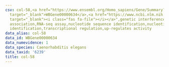 ```yaml
---
csv: col-58,<a href="https://www.ensembl.org/Homo_sapiens/Gene/Summary?db=core;g=WBGene00000634"
  target="_blank">WBGene00000634</a>,<a href="https://www.ncbi.nlm.nih.gov/pubmed/27496166"
  target="_blank"><i class="fas fa-file"></i></a>",genetic interference,functional
  association,RNA-seq assay,nucleotide sequence identification,nucleotide sequence
  identification,transcriptional regulation,up-regulates activity
data_alias: col-58
data_id: WBGene00000634
data_numevidence: 1
data_species: Caenorhabditis elegans
data_taxid: '6239'
title: col-58
---
```

